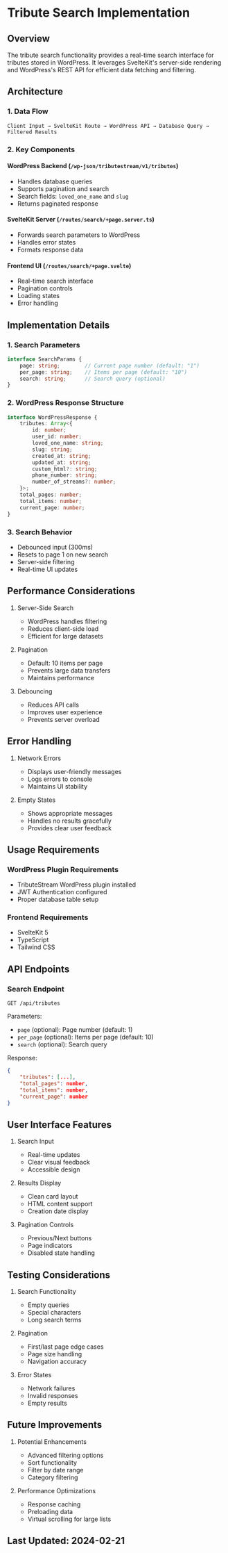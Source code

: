 # Tribute Search Implementation

## Overview

The tribute search functionality provides a real-time search interface for tributes stored in WordPress. It leverages SvelteKit's server-side rendering and WordPress's REST API for efficient data fetching and filtering.

## Architecture

### 1. Data Flow
```
Client Input → SvelteKit Route → WordPress API → Database Query → Filtered Results
```

### 2. Key Components

#### WordPress Backend (`/wp-json/tributestream/v1/tributes`)
- Handles database queries
- Supports pagination and search
- Search fields: `loved_one_name` and `slug`
- Returns paginated response

#### SvelteKit Server (`/routes/search/+page.server.ts`)
- Forwards search parameters to WordPress
- Handles error states
- Formats response data

#### Frontend UI (`/routes/search/+page.svelte`)
- Real-time search interface
- Pagination controls
- Loading states
- Error handling

## Implementation Details

### 1. Search Parameters
```typescript
interface SearchParams {
    page: string;        // Current page number (default: "1")
    per_page: string;    // Items per page (default: "10")
    search: string;      // Search query (optional)
}
```

### 2. WordPress Response Structure
```typescript
interface WordPressResponse {
    tributes: Array<{
        id: number;
        user_id: number;
        loved_one_name: string;
        slug: string;
        created_at: string;
        updated_at: string;
        custom_html?: string;
        phone_number: string;
        number_of_streams?: number;
    }>;
    total_pages: number;
    total_items: number;
    current_page: number;
}
```

### 3. Search Behavior
- Debounced input (300ms)
- Resets to page 1 on new search
- Server-side filtering
- Real-time UI updates

## Performance Considerations

1. Server-Side Search
   - WordPress handles filtering
   - Reduces client-side load
   - Efficient for large datasets

2. Pagination
   - Default: 10 items per page
   - Prevents large data transfers
   - Maintains performance

3. Debouncing
   - Reduces API calls
   - Improves user experience
   - Prevents server overload

## Error Handling

1. Network Errors
   - Displays user-friendly messages
   - Logs errors to console
   - Maintains UI stability

2. Empty States
   - Shows appropriate messages
   - Handles no results gracefully
   - Provides clear user feedback

## Usage Requirements

### WordPress Plugin Requirements
- TributeStream WordPress plugin installed
- JWT Authentication configured
- Proper database table setup

### Frontend Requirements
- SvelteKit 5
- TypeScript
- Tailwind CSS

## API Endpoints

### Search Endpoint
```
GET /api/tributes
```

Parameters:
- `page` (optional): Page number (default: 1)
- `per_page` (optional): Items per page (default: 10)
- `search` (optional): Search query

Response:
```json
{
    "tributes": [...],
    "total_pages": number,
    "total_items": number,
    "current_page": number
}
```

## User Interface Features

1. Search Input
   - Real-time updates
   - Clear visual feedback
   - Accessible design

2. Results Display
   - Clean card layout
   - HTML content support
   - Creation date display

3. Pagination Controls
   - Previous/Next buttons
   - Page indicators
   - Disabled state handling

## Testing Considerations

1. Search Functionality
   - Empty queries
   - Special characters
   - Long search terms

2. Pagination
   - First/last page edge cases
   - Page size handling
   - Navigation accuracy

3. Error States
   - Network failures
   - Invalid responses
   - Empty results

## Future Improvements

1. Potential Enhancements
   - Advanced filtering options
   - Sort functionality
   - Filter by date range
   - Category filtering

2. Performance Optimizations
   - Response caching
   - Preloading data
   - Virtual scrolling for large lists

## Last Updated: 2024-02-21